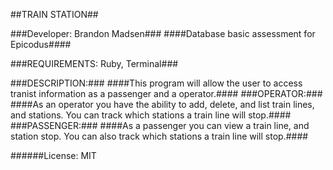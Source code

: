 ##TRAIN STATION##

###Developer: Brandon Madsen###
####Database basic assessment for Epicodus####

###REQUIREMENTS: Ruby, Terminal###

###DESCRIPTION:###
####This program will allow the user to access tranist information as a passenger and a operator.####
###OPERATOR:###
####As an operator you have the ability to add, delete, and list train lines, and stations. You can track which stations a train line will stop.####
###PASSENGER:###
####As a passenger you can view a train line, and station stop. You can also track which stations a train line will stop.####

######License: MIT 
